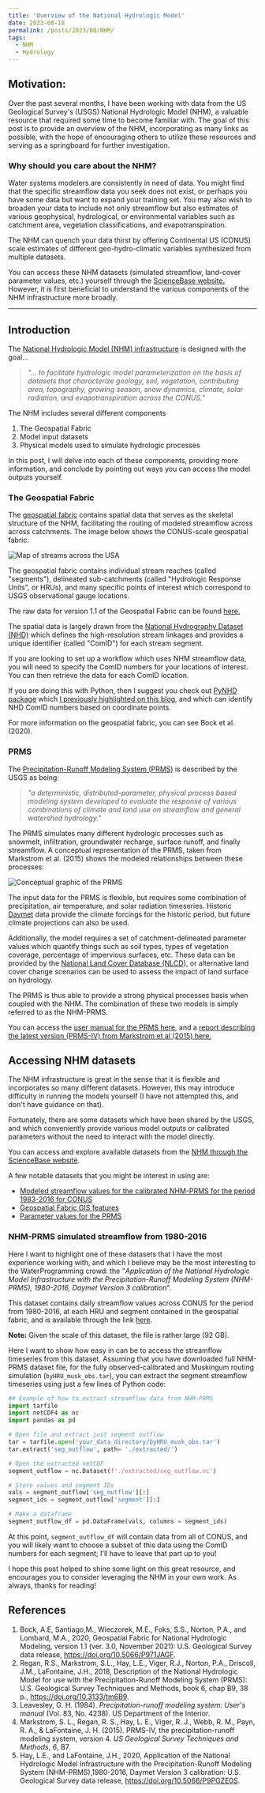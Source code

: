 ```yaml
---
title: 'Overview of the National Hydrologic Model'
date: 2023-08-18
permalink: /posts/2023/08/NHM/
tags:
  - NHM
  - Hydrology
---
```


## Motivation:

Over the past several months, I have been working with data from the US Geological Survey's (USGS) National Hydrologic Model (NHM), a valuable resource that required some time to become familiar with. The goal of this post is to provide an overview of the NHM, incorporating as many links as possible, with the hope of encouraging others to utilize these resources and serving as a springboard for further investigation.

### Why should you care about the NHM? 

Water systems modelers are consistently in need of data. You might find that the specific streamflow data you seek does not exist, or perhaps you have some data but want to expand your training set. You may also wish to broaden your data to include not only streamflow but also estimates of various geophysical, hydrological, or environmental variables such as catchment area, vegetation classifications, and evapotranspiration.

The NHM can quench your data thirst by offering Continental US (CONUS) scale estimates of different geo-hydro-climatic variables synthesized from multiple datasets.

You can access these NHM datasets (simulated streamflow, land-cover parameter values, etc.) yourself through the [ScienceBase website.](https://www.sciencebase.gov/catalog/item/4f4e4773e4b07f02db47e234) However, it is first beneficial to understand the various components of the NHM infrastructure more broadly.

*******
## Introduction

The [National Hydrologic Model (NHM) infrastructure](https://www.usgs.gov/mission-areas/water-resources/science/national-hydrologic-model-infrastructure) is designed with the goal... 

>*"... to facilitate hydrologic model parameterization on the basis of datasets that characterize geology, soil, vegetation, contributing area, topography, growing season, snow dynamics, climate, solar radiation, and evapotranspiration across the CONUS."*

The NHM includes several different components
1. The Geospatial Fabric
2. Model input datasets
3. Physical models used to simulate hydrologic processes 

In this post, I will delve into each of these components, providing more information, and conclude by pointing out ways you can access the model outputs yourself.
### The Geospatial Fabric
The [geospatial fabric](https://wwwbrr.cr.usgs.gov/projects/SW_MoWS/GeospatialFabric.html) contains spatial data that serves as the skeletal structure of the NHM, facilitating the routing of modeled streamflow across across catchments.  The image below shows the CONUS-scale geospatial fabric. 

![Map of streams across the USA](./images/usa_streams_dark.png)

The geospatial fabric contains individual stream reaches (called "segments"), delineated sub-catchments (called "Hydrologic Response Units", or HRUs), and many specific points of interest which correspond to USGS observational gauge locations. 

The raw data for version 1.1 of the Geospatial Fabric can be found [here.](https://www.sciencebase.gov/catalog/item/5e29b87fe4b0a79317cf7df5)

The spatial data is largely drawn from the [National Hydrography Dataset (NHD)](https://www.usgs.gov/national-hydrography/national-hydrography-dataset) which defines the high-resolution stream linkages and provides a unique identifier (called "ComID") for each stream segment. 

If you are looking to set up a workflow which uses NHM streamflow data, you will need to specify the ComID numbers for your locations of interest. You can then retrieve the data for each ComID location. 

If you are doing this with Python, then I suggest you check out [PyNHD package](https://hyriver.readthedocs.io/en/latest/readme/pynhd.html) which [I previously highlighted on this blog](https://waterprogramming.wordpress.com/2022/09/20/efficient-hydroclimatic-data-accessing-with-hyriver-for-python/), and which can identify NHD ComID numbers based on coordinate points. 

For more information on the geospatial fabric, you can see Bock et al. (2020). 

### PRMS

The [Precipitation-Runoff Modeling System (PRMS)](https://www.usgs.gov/software/precipitation-runoff-modeling-system-prms) is described by the USGS as being:

>*"a deterministic, distributed-parameter, physical process based modeling system developed to evaluate the response of various combinations of climate and land use on streamflow and general watershed hydrology."*

The PRMS simulates many different hydrologic processes such as snowmelt, infiltration, groundwater recharge, surface runoff, and finally streamflow. A conceptual representation of the PRMS, taken from Markstrom et al. (2015) shows the modeled relationships between these processes: 

![Conceptual graphic of the PRMS](./images/PRMS%20Conceptual.png)

The input data for the PRMS is flexible, but requires some combination of precipitation, air temperature, and solar radiation timeseries.  Historic [Daymet](https://doi.org/10.3334/ORNLDAAC/1328) data provide the climate forcings for the historic period, but future climate projections can also be used.

Additionally, the model requires a set of catchment-delineated parameter values which quantify things such as soil types, types of vegetation coverage, percentage of impervious surfaces, etc.  These data can be provided by the [National Land Cover Database (NLCD),](https://www.usgs.gov/centers/eros/science/national-land-cover-database#science) or alternative land cover change scenarios can be used to assess the impact of land surface on hydrology.

The PRMS is thus able to provide a strong physical processes basis when coupled with the NHM.  The combination of these two models is simply referred to as the NHM-PRMS. 

You can access the [user manual for the PRMS here](https://pubs.usgs.gov/publication/wri834238), and a [report describing the latest version (PRMS-IV) from Markstrom et al (2015) here.](https://pubs.usgs.gov/tm/6b7/pdf/tm6-b7.pdf)

## Accessing NHM datasets

The NHM infrastructure is great in the sense that it is flexible and incorporates so many different datasets.  However, this may introduce difficulty in running the models yourself (I have not attempted this, and don't have guidance on that).

Fortunately, there are some datasets which have been shared by the USGS, and which conveniently provide various model outputs or calibrated parameters without the need to interact with the model directly. 

You can access and explore available datasets from the [NHM through the ScienceBase website](https://www.sciencebase.gov/catalog/item/4f4e4773e4b07f02db47e234).

A few notable datasets that you might be interest in using are:
- [Modeled streamflow values for the calibrated NHM-PRMS for the period 1983-2016 for CONUS](https://www.sciencebase.gov/catalog/item/5d826f6ae4b0c4f70d05913f)
- [Geospatial Fabric GIS features](https://www.sciencebase.gov/catalog/item/535eda80e4b08e65d60fc834)
- [Parameter values for the PRMS](https://www.sciencebase.gov/catalog/item/58b9ce9be4b0bcef64ef8164)

### NHM-PRMS simulated streamflow from 1980-2016

Here I want to highlight one of these datasets that I have the most experience working with, and which I believe may be the most interesting to the WaterProgramming crowd: the "*Application of the National Hydrologic Model Infrastructure with the Precipitation-Runoff Modeling System (NHM-PRMS), 1980-2016, Daymet Version 3 calibration*".

This dataset contains daily streamflow values across CONUS for the period from 1980-2016, at each HRU and segment contained in the geospatial fabric, and is available through the link [here](https://www.sciencebase.gov/catalog/item/5d826f6ae4b0c4f70d05913f). 

**Note:** Given the scale of this dataset, the file is rather large (92 GB).

Here I want to show how easy in can be to access the streamflow timeseries from this dataset. Assuming that you have downloaded full NHM-PRMS dataset file, for the fully observed-calibrated and Muskingum routing simulation (`byHRU_musk_obs.tar`), you can extract the segment streamflow timeseries using just a few lines of Python code: 

```python
## Example of how to extract streamflow data from NHM-PRMS
import tarfile
import netCDF4 as nc
import pandas as pd

# Open file and extract just segment outflow
tar = tarfile.open('your_data_directory/byHRU_musk_obs.tar')
tar.extract('seg_outflow', path= './extracted/')

# Open the extracted netCDF
segment_outflow = nc.Dataset(f'./extracted/seg_outflow.nc')

# Store values and segment IDs
vals = segment_outflow['seg_outflow'][:]
segment_ids = segment_outflow['segment'][:]

# Make a dataframe
segment_outflow_df = pd.DataFrame(vals, columns = segment_ids)
```

At this point, `segment_outflow_df` will contain data from all of CONUS, and you will likely want to choose a subset of this data using the ComID numbers for each segment; I'll have to leave that part up to you!

I hope this post helped to shine some light on this great resource, and encourages you to consider leveraging the NHM in your own work.  As always, thanks for reading!

## References

1. Bock, A.E, Santiago,M., Wieczorek, M.E., Foks, S.S., Norton, P.A., and Lombard, M.A., 2020, Geospatial Fabric for National Hydrologic Modeling, version 1.1 (ver. 3.0, November 2021): U.S. Geological Survey data release, https://doi.org/10.5066/P971JAGF.
2. Regan, R.S., Markstrom, S.L., Hay, L.E., Viger, R.J., Norton, P.A., Driscoll, J.M., LaFontaine, J.H., 2018, Description of the National Hydrologic Model for use with the Precipitation-Runoff Modeling System (PRMS): U.S. Geological Survey Techniques and Methods, book 6, chap B9, 38 p., https://doi.org/10.3133/tm6B9.
3. Leavesley, G. H. (1984). _Precipitation-runoff modeling system: User's manual_ (Vol. 83, No. 4238). US Department of the Interior.
4. Markstrom, S. L., Regan, R. S., Hay, L. E., Viger, R. J., Webb, R. M., Payn, R. A., & LaFontaine, J. H. (2015). PRMS-IV, the precipitation-runoff modeling system, version 4. _US Geological Survey Techniques and Methods_, _6_, B7.
5. Hay, L.E., and LaFontaine, J.H., 2020, Application of the National Hydrologic Model Infrastructure with the Precipitation-Runoff Modeling System (NHM-PRMS),1980-2016, Daymet Version 3 calibration: U.S. Geological Survey data release, https://doi.org/10.5066/P9PGZE0S.

